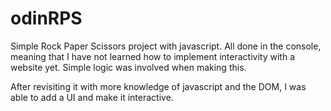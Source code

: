 # odinRPS
Simple Rock Paper Scissors project with javascript. All done in the console, meaning that I have not learned how to implement interactivity with a website yet. Simple logic was involved when making this.

After revisiting it with more knowledge of javascript and the DOM, I was able to add a UI and make it interactive.